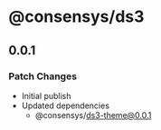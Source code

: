# @consensys/ds3

## 0.0.1

### Patch Changes

- Initial publish
- Updated dependencies
  - @consensys/ds3-theme@0.0.1
